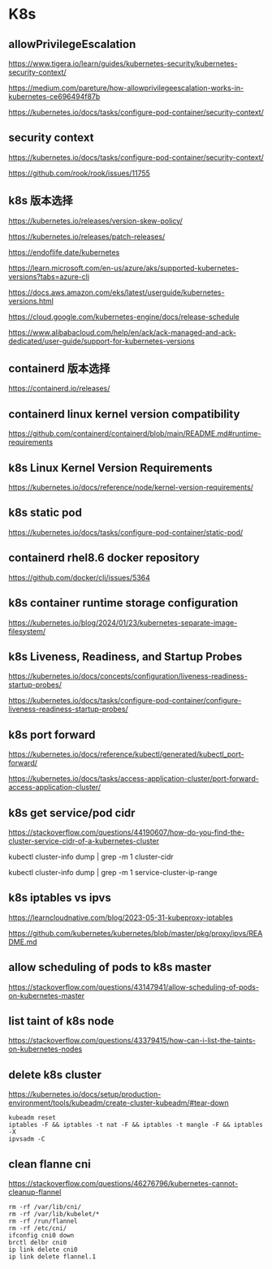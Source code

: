 # K8s 

## allowPrivilegeEscalation
https://www.tigera.io/learn/guides/kubernetes-security/kubernetes-security-context/

https://medium.com/pareture/how-allowprivilegeescalation-works-in-kubernetes-ce696494f87b

https://kubernetes.io/docs/tasks/configure-pod-container/security-context/

## security context
https://kubernetes.io/docs/tasks/configure-pod-container/security-context/

https://github.com/rook/rook/issues/11755

## k8s 版本选择
https://kubernetes.io/releases/version-skew-policy/

https://kubernetes.io/releases/patch-releases/

https://endoflife.date/kubernetes

https://learn.microsoft.com/en-us/azure/aks/supported-kubernetes-versions?tabs=azure-cli

https://docs.aws.amazon.com/eks/latest/userguide/kubernetes-versions.html

https://cloud.google.com/kubernetes-engine/docs/release-schedule

https://www.alibabacloud.com/help/en/ack/ack-managed-and-ack-dedicated/user-guide/support-for-kubernetes-versions

## containerd 版本选择
https://containerd.io/releases/

## containerd linux kernel version compatibility
https://github.com/containerd/containerd/blob/main/README.md#runtime-requirements

## k8s Linux Kernel Version Requirements
https://kubernetes.io/docs/reference/node/kernel-version-requirements/

## k8s static pod
https://kubernetes.io/docs/tasks/configure-pod-container/static-pod/

## containerd rhel8.6 docker repository
https://github.com/docker/cli/issues/5364

## k8s container runtime storage configuration
https://kubernetes.io/blog/2024/01/23/kubernetes-separate-image-filesystem/

## k8s Liveness, Readiness, and Startup Probes
https://kubernetes.io/docs/concepts/configuration/liveness-readiness-startup-probes/

https://kubernetes.io/docs/tasks/configure-pod-container/configure-liveness-readiness-startup-probes/

## k8s port forward
https://kubernetes.io/docs/reference/kubectl/generated/kubectl_port-forward/

https://kubernetes.io/docs/tasks/access-application-cluster/port-forward-access-application-cluster/

## k8s get service/pod cidr
https://stackoverflow.com/questions/44190607/how-do-you-find-the-cluster-service-cidr-of-a-kubernetes-cluster

kubectl cluster-info dump | grep -m 1 cluster-cidr

kubectl cluster-info dump | grep -m 1 service-cluster-ip-range

## k8s iptables vs ipvs
https://learncloudnative.com/blog/2023-05-31-kubeproxy-iptables

https://github.com/kubernetes/kubernetes/blob/master/pkg/proxy/ipvs/README.md

## allow scheduling of pods to k8s master
https://stackoverflow.com/questions/43147941/allow-scheduling-of-pods-on-kubernetes-master

## list taint of k8s node
https://stackoverflow.com/questions/43379415/how-can-i-list-the-taints-on-kubernetes-nodes

## delete k8s cluster
https://kubernetes.io/docs/setup/production-environment/tools/kubeadm/create-cluster-kubeadm/#tear-down
```shell
kubeadm reset
iptables -F && iptables -t nat -F && iptables -t mangle -F && iptables -X
ipvsadm -C
```

## clean flanne cni
https://stackoverflow.com/questions/46276796/kubernetes-cannot-cleanup-flannel

```shell
rm -rf /var/lib/cni/
rm -rf /var/lib/kubelet/*
rm -rf /run/flannel
rm -rf /etc/cni/
ifconfig cni0 down
brctl delbr cni0
ip link delete cni0
ip link delete flannel.1
```